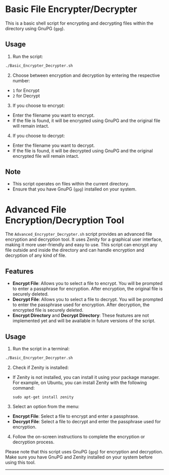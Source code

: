 # Basic File Encrypter/Decrypter

This is a basic shell script for encrypting and decrypting files within the directory using GnuPG (`gpg`).

## Usage

1. Run the script:
```bash
./Basic_Encrypter_Decrypter.sh
```

2. Choose between encryption and decryption by entering the respective number:
- `1` for Encrypt
- `2` for Decrypt

3. If you choose to encrypt:
- Enter the filename you want to encrypt.
- If the file is found, it will be encrypted using GnuPG and the original file will remain intact.

4. If you choose to decrypt:
- Enter the filename you want to decrypt.
- If the file is found, it will be decrypted using GnuPG and the original encrypted file will remain intact.

## Note
- This script operates on files within the current directory.
- Ensure that you have GnuPG (`gpg`) installed on your system.


# Advanced File Encryption/Decryption Tool

The `Advanced_Encrypter_Decrypter.sh` script provides an advanced file encryption and decryption tool. It uses Zenity for a graphical user interface, making it more user-friendly and easy to use. This script can encrypt any file outside and inside the directory and can handle encryption and decryption of any kind of file.

## Features

- **Encrypt File**: Allows you to select a file to encrypt. You will be prompted to enter a passphrase for encryption. After encryption, the original file is securely deleted.
- **Decrypt File**: Allows you to select a file to decrypt. You will be prompted to enter the passphrase used for encryption. After decryption, the encrypted file is securely deleted.
- **Encrypt Directory** and **Decrypt Directory**: These features are not implemented yet and will be available in future versions of the script.

## Usage

1. Run the script in a terminal:
```bash
./Basic_Encrypter_Decrypter.sh
```

2. Check if Zenity is installed:
- If Zenity is not installed, you can install it using your package manager. For example, on Ubuntu, you can install Zenity with the following command:
  ```
  sudo apt-get install zenity
  ```

3. Select an option from the menu:
- **Encrypt File**: Select a file to encrypt and enter a passphrase.
- **Decrypt File**: Select a file to decrypt and enter the passphrase used for encryption.

4. Follow the on-screen instructions to complete the encryption or decryption process.

Please note that this script uses GnuPG (`gpg`) for encryption and decryption. Make sure you have GnuPG and Zenity installed on your system before using this tool.

---


